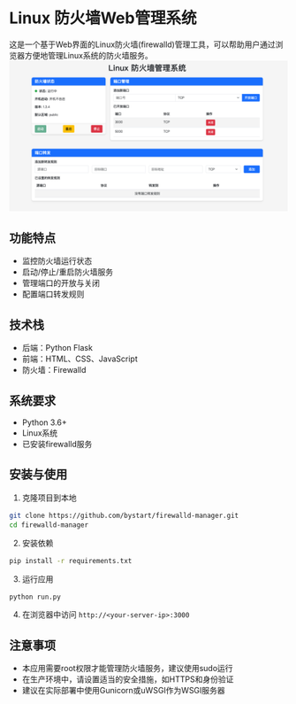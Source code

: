 # Linux 防火墙Web管理系统

这是一个基于Web界面的Linux防火墙(firewalld)管理工具，可以帮助用户通过浏览器方便地管理Linux系统的防火墙服务。
![](images/img.png)
## 功能特点

- 监控防火墙运行状态
- 启动/停止/重启防火墙服务
- 管理端口的开放与关闭
- 配置端口转发规则

## 技术栈

- 后端：Python Flask
- 前端：HTML、CSS、JavaScript
- 防火墙：Firewalld

## 系统要求

- Python 3.6+
- Linux系统
- 已安装firewalld服务

## 安装与使用

1. 克隆项目到本地

```bash
git clone https://github.com/bystart/firewalld-manager.git
cd firewalld-manager
```

2. 安装依赖

```bash
pip install -r requirements.txt
```

3. 运行应用

```bash
python run.py
```

4. 在浏览器中访问 `http://<your-server-ip>:3000`

## 注意事项

- 本应用需要root权限才能管理防火墙服务，建议使用sudo运行
- 在生产环境中，请设置适当的安全措施，如HTTPS和身份验证
- 建议在实际部署中使用Gunicorn或uWSGI作为WSGI服务器
